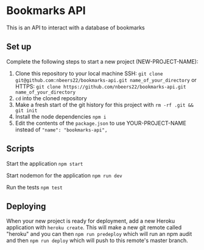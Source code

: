 # Bookmarks API

This is an API to interact with a database of bookmarks

## Set up

Complete the following steps to start a new project (NEW-PROJECT-NAME):

1. Clone this repository to your local machine SSH: 
`git clone git@github.com:nbeers22/bookmarks-api.git name_of_your_directory`
or HTTPS: 
`git clone https://github.com/nbeers22/bookmarks-api.git name_of_your_directory`
2. `cd` into the cloned repository
3. Make a fresh start of the git history for this project with `rm -rf .git && git init`
4. Install the node dependencies `npm i`
6. Edit the contents of the `package.json` to use YOUR-PROJECT-NAME instead of `"name": "bookmarks-api",`

## Scripts

Start the application `npm start`

Start nodemon for the application `npm run dev`

Run the tests `npm test`

## Deploying

When your new project is ready for deployment, add a new Heroku application with `heroku create`. This will make a new git remote called "heroku" and you can then `npm run predeploy` which will run an npm audit and then `npm run deploy` which will push to this remote's master branch.